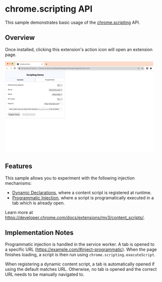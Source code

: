 # chrome.scripting API

This sample demonstrates basic usage of the [chrome.scripting](https://developer.chrome.com/docs/extensions/reference/scripting/) API.

## Overview

Once installed, clicking this extension's action icon will open an extension page.

<img src="screenshot.png" height=300 alt="Screenshot showing the chrome.scripting API demo running in Chrome.">

## Features

This sample allows you to experiment with the following injection mechanisms:

- [Dynamic Declarations](https://developer.chrome.com/docs/extensions/mv3/content_scripts/#dynamic-declarative), where a content script is registered at runtime.
- [Programmatic Injection](https://developer.chrome.com/docs/extensions/mv3/content_scripts/#programmatic), where a script is programatically executed in a tab which is already open.

Learn more at https://developer.chrome.com/docs/extensions/mv3/content_scripts/.

## Implementation Notes

Programmatic injection is handled in the service worker. A tab is opened to a specific URL (https://example.com/#inject-programmatic). When the page finishes loading, a script is then run using `chrome.scripting.executeScript`.

When registering a dynamic content script, a tab is automatically opened if using the default matches URL. Otherwise, no tab is opened and the correct URL needs to be manually navigated to.

